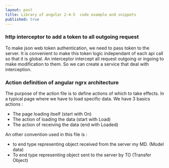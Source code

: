 ```yaml
---
layout: post
title: Library of angular 2-4-5  code example and snippets
published: true
---
```


### http interceptor to add a token to all outgoing request 

To make json web token authentication, we need to pass  token to the server. It is convenient to make this token logic independant of each api call so that it is global. An interceptor intercept all request outgoing or ingoing to make modification to them. So we can create a service that deal with interception. 

<script src="https://gist.github.com/sinsunsan/adba1f200f6a34165ae6b8ae8ab2e09f.js"></script>


### Action definition of angular ngrx architecture

The purpose of the action file is to define actions of which to take effects. 
In a typical page where we have to load specific data. We have 3 basics actions : 

* The page loading itself (start with On)
* The action of loading the data (start with Load)
* The action of receiving the data (end with Loaded)

An other convention used in this file is : 

* to end type representing object received from the server my MD. (Model data)
* To end type representing object sent to the server by TO (Transfer Object) 


<script src="https://gist.github.com/sinsunsan/d7ee9776e2b586d9b0a9f71f51b6a36e.js"></script>